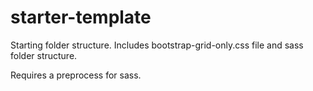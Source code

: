 # starter-template


Starting folder structure. Includes bootstrap-grid-only.css file and sass folder structure.

Requires a preprocess for sass.
